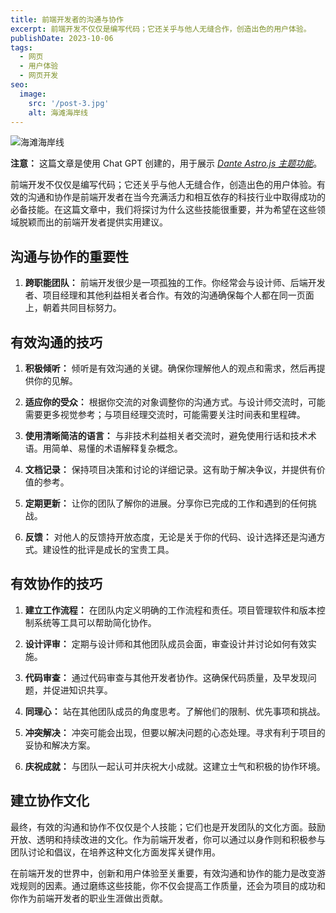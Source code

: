 ```yaml
---
title: 前端开发者的沟通与协作
excerpt: 前端开发不仅仅是编写代码；它还关乎与他人无缝合作，创造出色的用户体验。
publishDate: 2023-10-06
tags:
  - 网页
  - 用户体验
  - 网页开发
seo:
  image:
    src: '/post-3.jpg'
    alt: 海滩海岸线
---
```


![海滩海岸线](/post-3.jpg)

**注意：** 这篇文章是使用 Chat GPT 创建的，用于展示 _[Dante Astro.js 主题功能](https://justgoodui.com/astro-themes/dante/)_。

前端开发不仅仅是编写代码；它还关乎与他人无缝合作，创造出色的用户体验。有效的沟通和协作是前端开发者在当今充满活力和相互依存的科技行业中取得成功的必备技能。在这篇文章中，我们将探讨为什么这些技能很重要，并为希望在这些领域脱颖而出的前端开发者提供实用建议。

## 沟通与协作的重要性

1. **跨职能团队：** 前端开发很少是一项孤独的工作。你经常会与设计师、后端开发者、项目经理和其他利益相关者合作。有效的沟通确保每个人都在同一页面上，朝着共同目标努力。


## 有效沟通的技巧

1. **积极倾听：** 倾听是有效沟通的关键。确保你理解他人的观点和需求，然后再提供你的见解。

2. **适应你的受众：** 根据你交流的对象调整你的沟通方式。与设计师交流时，可能需要更多视觉参考；与项目经理交流时，可能需要关注时间表和里程碑。

3. **使用清晰简洁的语言：** 与非技术利益相关者交流时，避免使用行话和技术术语。用简单、易懂的术语解释复杂概念。

4. **文档记录：** 保持项目决策和讨论的详细记录。这有助于解决争议，并提供有价值的参考。

5. **定期更新：** 让你的团队了解你的进展。分享你已完成的工作和遇到的任何挑战。

6. **反馈：** 对他人的反馈持开放态度，无论是关于你的代码、设计选择还是沟通方式。建设性的批评是成长的宝贵工具。

## 有效协作的技巧

1. **建立工作流程：** 在团队内定义明确的工作流程和责任。项目管理软件和版本控制系统等工具可以帮助简化协作。

2. **设计评审：** 定期与设计师和其他团队成员会面，审查设计并讨论如何有效实施。

3. **代码审查：** 通过代码审查与其他开发者协作。这确保代码质量，及早发现问题，并促进知识共享。

4. **同理心：** 站在其他团队成员的角度思考。了解他们的限制、优先事项和挑战。

5. **冲突解决：** 冲突可能会出现，但要以解决问题的心态处理。寻求有利于项目的妥协和解决方案。

6. **庆祝成就：** 与团队一起认可并庆祝大小成就。这建立士气和积极的协作环境。

## 建立协作文化


最终，有效的沟通和协作不仅仅是个人技能；它们也是开发团队的文化方面。鼓励开放、透明和持续改进的文化。作为前端开发者，你可以通过以身作则和积极参与团队讨论和倡议，在培养这种文化方面发挥关键作用。

在前端开发的世界中，创新和用户体验至关重要，有效沟通和协作的能力是改变游戏规则的因素。通过磨练这些技能，你不仅会提高工作质量，还会为项目的成功和你作为前端开发者的职业生涯做出贡献。